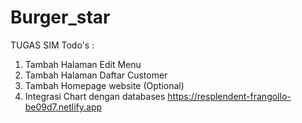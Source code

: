 # Burger_star
TUGAS SIM 
Todo's : 
1. Tambah Halaman Edit Menu 
2. Tambah Halaman Daftar Customer
3. Tambah Homepage website (Optional)
4. Integrasi Chart dengan databases
https://resplendent-frangollo-be09d7.netlify.app 

